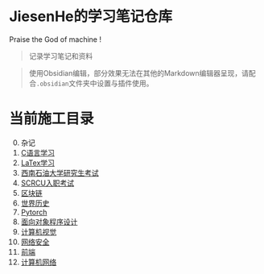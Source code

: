 # JiesenHe的学习笔记仓库

Praise the God of machine !

> 记录学习笔记和资料

> 使用Obsidian编辑，部分效果无法在其他的Markdown编辑器呈现，请配合`.obsidian`文件夹中设置与插件使用。

# 当前施工目录

0. 杂记
1. [C语言学习](C语言/C语言学习目录.md)
2. [LaTex学习](Latex学习/LaTex学习目录.md)
3. [西南石油大学研究生考试](SWPU/西南石油大学研究生考试相关.md)
4. [SCRCU入职考试](SCRCU/SCRCU入职考试.md)
5. [区块链](区块链/区块链知识点.md)
6. [世界历史](时代年表/历史时间轴.md)
7. [Pytorch](pytorch/Pytorch基础--以MINIST手写识别为例.md)
8. [面向对象程序设计](面向对象程序设计/面向对象程序设计.md)
9. [计算机视觉](计算机视觉/计算机视觉.md)
10. [网络安全](网络安全/信息与网络安全笔记.md)
11. [前端](前端/前端学习路线.md)
12. [计算机网络](计算机网络/计算机网络.md)





